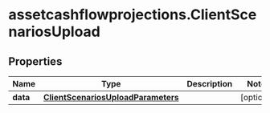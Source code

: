# assetcashflowprojections.ClientScenariosUpload

## Properties

Name | Type | Description | Notes
------------ | ------------- | ------------- | -------------
**data** | [**ClientScenariosUploadParameters**](ClientScenariosUploadParameters.md) |  | [optional] 


